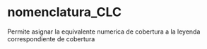 # nomenclatura_CLC
Permite asignar la equivalente numerica de cobertura a la leyenda correspondiente de cobertura
